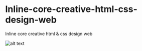 # Inline-core-creative-html-css-design-web
Inline core creative html &amp; css design web

![alt text](https://github.com/Collin0012/Inline-core-creative-html-css-design-web/master/design.png?raw=true)

